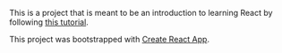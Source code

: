 This is a project that is meant to be an introduction to learning React by following [this tutorial](https://medium.freecodecamp.org/everything-you-need-to-know-about-react-eaedf53238c4).

This project was bootstrapped with [Create React App](https://github.com/facebookincubator/create-react-app).

